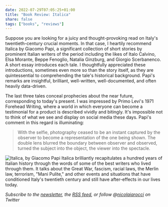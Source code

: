 ```yaml
---
date: 2022-07-29T07:05:25+01:00
title: "Book Review: Italica"
share: false
tags: ["books", "reviews"]
---
```

Suppose you are looking for a juicy and thought-provoking read on Italy's
twentieth-century crucial moments. In that case, I heartily recommend Italica
by Giacomo Papi, a significant collection of short stories by prominent Italian
writers of the period including the likes of Italo Calvino,  Elsa Morante,
Beppe Fenoglio, Natalia Ginzburg, and Giorgio Scerbanenco. A short essay
introduces each tale. I thoughtfully appreciated these introductions, sometimes
even more so than the story itself, as they are quintessential to comprehending
the tale's historical background. Papi's remarks are insightful, brilliant,
well-written, well-documented, and often heavily data-driven.

The last three tales conceal prophecies about the near future, corresponding to
today's present. I was impressed by Primo Levi's 1971 Forehead Writing, where
a world in which everyone can become a testimonial for a product is described
vividly and bitingly. It's impossible not to think of what we see and display
on social media these days. Papi's comment in this regard is illuminating:

> With the selfie, photography ceased to be an instant captured by the observer
> to become a representation of the one being shown. The double lens blurred
> the boundary between observer and observed, turned the subject into the
> object, the viewer into the spectacle.

![Italica, by Giacomo Papi](/images/italica.jpg#right)
Italica brilliantly recapitulates a hundred years of Italian history through
the words of some of the best writers who lived through them. It talks about
the Great War, fascism, racial laws, the Merlin law, terrorism, "Mani Pulite,"
and other events and situations that have conditioned Italy's twentieth century
and still have after-effects in our lives today.

*Subscribe to the [newsletter][nl], the [RSS feed][rss], or follow @[nicolaiarocci][tw] on Twitter*

 [rss]: https://nicolaiarocci.com/index.xml
 [tw]: http://twitter.com/nicolaiarocci
 [nl]: https://nicolaiarocci.substack.com
